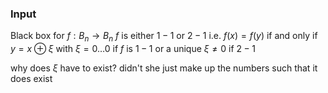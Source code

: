 ### Input
Black box for $f:B_{n}\to B_{n}$
$f$ is either $1-1$ or $2-1$ 
i.e. $f(x)=f(y)$ if and only if $y=x\oplus \xi$ 
with $\xi=0\dots 0$ if $f$ is $1-1$
or a unique $\xi\neq 0$ if $2-1$


why does $\xi$ have to exist?
didn't she just make up the numbers such that it does exist